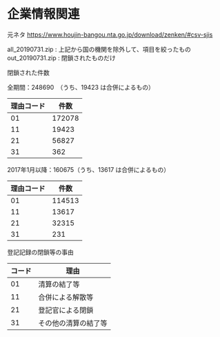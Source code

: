 # 企業情報関連

元ネタ
https://www.houjin-bangou.nta.go.jp/download/zenken/#csv-sjis

all_20190731.zip : 上記から国の機関を除外して、項目を絞ったもの
out_20190731.zip : 閉鎖されたものだけ

閉鎖された件数

全期間：248690　（うち、19423 は合併によるもの）  


|理由コード|件数|
|--|--|
|01|172078|
|11|19423|
|21|56827|
|31|362|


2017年1月以降：160675（うち、13617 は合併によるもの）

|理由コード|件数|
|--|--|
|01|114513|
|11|13617|
|21|32315|
|31|231|


登記記録の閉鎖等の事由

|コード|理由|
|--|--|
|01|清算の結了等|
|11|合併による解散等|
|21|登記官による閉鎖|
|31|その他の清算の結了等|


